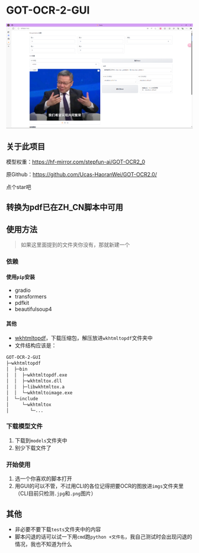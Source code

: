 # GOT-OCR-2-GUI
![img.png](img.png)
## 关于此项目

模型权重：https://hf-mirror.com/stepfun-ai/GOT-OCR2_0 

原Github：https://github.com/Ucas-HaoranWei/GOT-OCR2.0/

点个star吧

## 转换为pdf已在ZH_CN脚本中可用

## 使用方法
> 如果这里面提到的文件夹你没有，那就新建一个
### 依赖
#### 使用`pip`安装
- gradio
- transformers
- pdfkit
- beautifulsoup4
#### 其他
- [wkhtmltopdf](https://wkhtmltopdf.org/downloads.html)，下载压缩包，解压放进`wkhtmltopdf`文件夹中
- 文件结构应该是：
```
GOT-OCR-2-GUI
├─wkhtmltopdf
│  ├─bin
│  │  ├─wkhtmltopdf.exe
│  │  ├─wkhtmltox.dll
│  │  ├─libwkhtmltox.a
│  │  └─wkhtmltoimage.exe
│  └─include
│     └─wkhtmltox
│        └─...
```

### 下载模型文件
1. 下载到`models`文件夹中
2. 别少下载文件了
### 开始使用
1. 选一个你喜欢的脚本打开
2. 用GUI的可以不管，不过用CLI的各位记得把要OCR的图放进`imgs`文件夹里（CLI目前只检测`.jpg`和`.png`图片）

## 其他
- 非必要不要下载`tests`文件夹中的内容
- 脚本闪退的话可以试一下用`cmd`跑`python +文件名`，我自己测试时会出现闪退的情况，我也不知道为什么
